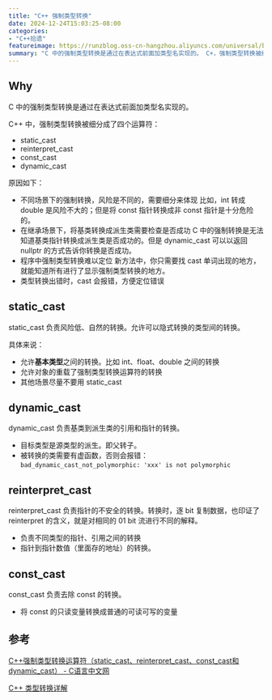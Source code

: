```yaml
---
title: "C++ 强制类型转换"
date: 2024-12-24T15:03:25-08:00
categories: 
- "C++拾遗"
featureimage: https://runzblog.oss-cn-hangzhou.aliyuncs.com/universal/background1.jpg
summary: "C 中的强制类型转换是通过在表达式前面加类型名实现的。 C+，强制类型转换被细分成了四个运算符： 原因如下： 比如，int 转成 double 是风险不大的；但是将 const 指针转换成非 cons..."
---
```


## Why
C 中的强制类型转换是通过在表达式前面加类型名实现的。

C++ 中，强制类型转换被细分成了四个运算符：
- static_cast
- reinterpret_cast
- const_cast
- dynamic_cast

原因如下：
- 不同场景下的强制转换，风险是不同的，需要细分来体现
比如，int 转成 double 是风险不大的；但是将 const 指针转换成非 const 指针是十分危险的。
- 在继承场景下，将基类转换成派生类需要检查是否成功
C 中的强制转换是无法知道基类指针转换成派生类是否成功的。但是 dynamic_cast 可以以返回 nullptr 的方式告诉你转换是否成功。
- 程序中强制类型转换难以定位
新方法中，你只需要找 cast 单词出现的地方，就能知道所有进行了显示强制类型转换的地方。
- 类型转换出错时，cast 会报错，方便定位错误

## static_cast

static_cast 负责风险低、自然的转换。允许可以隐式转换的类型间的转换。

具体来说：
- 允许**基本类型**之间的转换。比如 int、float、double 之间的转换
- 允许对象的重载了强制类型转换运算符的转换
- 其他场景尽量不要用 static_cast

## dynamic_cast

dynamic_cast 负责基类到派生类的引用和指针的转换。

- 目标类型是源类型的派生。即父转子。
- 被转换的类需要有虚函数，否则会报错：
`bad_dynamic_cast_not_polymorphic: 'xxx' is not polymorphic`

## reinterpret_cast

reinterpret_cast 负责指针的不安全的转换。转换时，逐 bit 复制数据，也印证了 reinterpret 的含义，就是对相同的 01 bit 流进行不同的解释。

- 负责不同类型的指针、引用之间的转换
- 指针到指针数值（里面存的地址）的转换。

## const_cast

const_cast 负责去除 const 的转换。

- 将 const 的只读变量转换成普通的可读可写的变量


## 参考

[C++强制类型转换运算符（static_cast、reinterpret_cast、const_cast和dynamic_cast） - C语言中文网](https://c.biancheng.net/view/410.html)

[C++ 类型转换详解](https://blog.csdn.net/test1280/article/details/72763451)